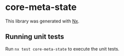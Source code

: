 # core-meta-state

This library was generated with [Nx](https://nx.dev).

## Running unit tests

Run `nx test core-meta-state` to execute the unit tests.
